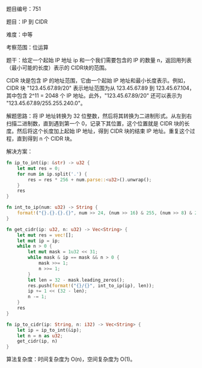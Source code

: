 题目编号：751

题目：IP 到 CIDR

难度：中等

考察范围：位运算

题干：给定一个起始 IP 地址 ip 和一个我们需要包含的 IP 的数量 n，返回用列表（最小可能的长度）表示的 CIDR块的范围。

CIDR 块是包含 IP 的地址范围，它由一个起始 IP 地址和最小长度表示。例如，CIDR 块 "123.45.67.89/20" 表示地址范围为从 123.45.67.89 到 123.45.67.104，其中包含 2^11 = 2048 个 IP 地址。此外，"123.45.67.89/20" 还可以表示为 "123.45.67.89/255.255.240.0"。

解题思路：将 IP 地址转换为 32 位整数，然后将其转换为二进制形式。从左到右扫描二进制数，直到遇到第一个 0，记录下其位置，这个位置就是 CIDR 块的长度。然后将这个长度加上起始 IP 地址，得到 CIDR 块的结束 IP 地址。重复这个过程，直到得到 n 个 CIDR 块。

解决方案：

```rust
fn ip_to_int(ip: &str) -> u32 {
    let mut res = 0;
    for num in ip.split('.') {
        res = res * 256 + num.parse::<u32>().unwrap();
    }
    res
}

fn int_to_ip(num: u32) -> String {
    format!("{}.{}.{}.{}", num >> 24, (num >> 16) & 255, (num >> 8) & 255, num & 255)
}

fn get_cidr(ip: u32, n: u32) -> Vec<String> {
    let mut res = vec![];
    let mut ip = ip;
    while n > 0 {
        let mut mask = 1u32 << 31;
        while mask & ip == mask && n > 0 {
            mask >>= 1;
            n >>= 1;
        }
        let len = 32 - mask.leading_zeros();
        res.push(format!("{}/{}", int_to_ip(ip), len));
        ip += 1 << (32 - len);
        n -= 1;
    }
    res
}

fn ip_to_cidr(ip: String, n: i32) -> Vec<String> {
    let ip = ip_to_int(&ip);
    let n = n as u32;
    get_cidr(ip, n)
}
```

算法复杂度：时间复杂度为 O(n)，空间复杂度为 O(1)。